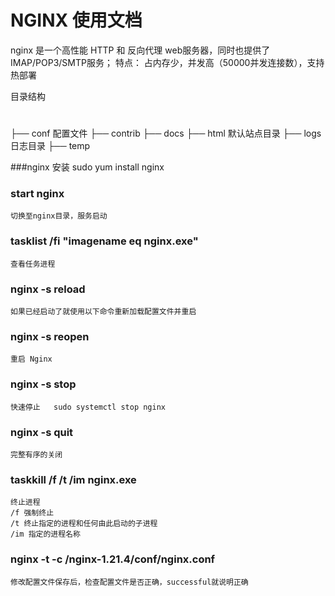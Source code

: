 
# NGINX 使用文档
  nginx 是一个高性能 HTTP 和 反向代理 web服务器，同时也提供了IMAP/POP3/SMTP服务；
  特点： 占内存少，并发高（50000并发连接数），支持热部署

目录结构
#
├── conf 配置文件
├── contrib
├── docs
├── html 默认站点目录
├── logs 日志目录
├── temp

###nginx 安装
sudo yum install nginx

### start nginx
	切换至nginx目录，服务启动

### tasklist /fi "imagename eq nginx.exe"
	查看任务进程
	
### nginx -s reload
	如果已经启动了就使用以下命令重新加载配置文件并重启

### nginx -s reopen
    重启 Nginx
	
### nginx -s stop
	快速停止   sudo systemctl stop nginx
	
### nginx -s quit
	完整有序的关闭
	
### taskkill /f /t /im nginx.exe
	终止进程
	/f 强制终止
	/t 终止指定的进程和任何由此启动的子进程
	/im 指定的进程名称
	
### nginx -t -c /nginx-1.21.4/conf/nginx.conf
	修改配置文件保存后，检查配置文件是否正确，successful就说明正确
  

